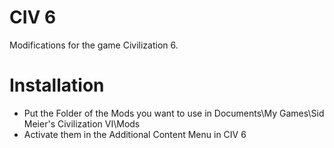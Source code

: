 # CIV 6
Modifications for the game Civilization 6.


# Installation
- Put the Folder of the Mods you want to use in Documents\My Games\Sid Meier's Civilization VI\Mods
- Activate them in the Additional Content Menu in CIV 6

